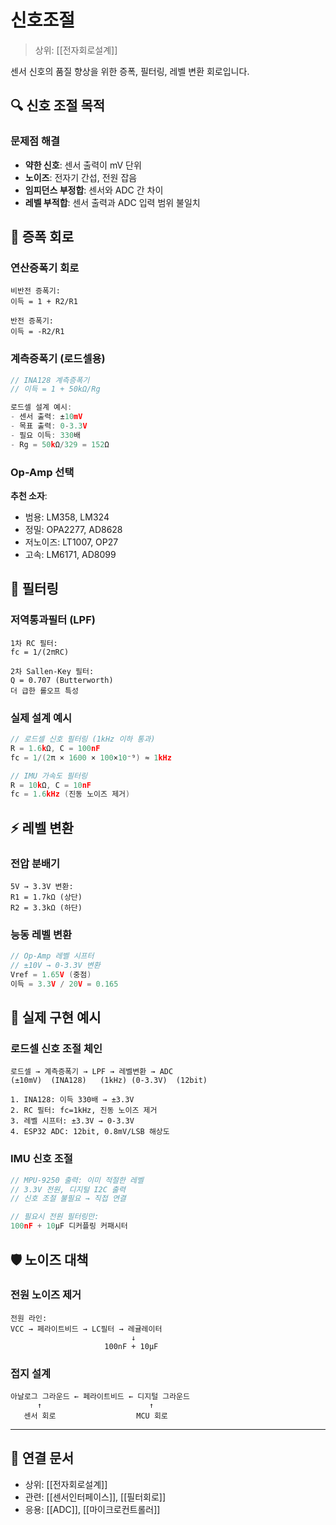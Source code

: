 # 신호조절

> 상위: [[전자회로설계]]

센서 신호의 품질 향상을 위한 증폭, 필터링, 레벨 변환 회로입니다.

## 🔍 신호 조절 목적

### 문제점 해결
- **약한 신호**: 센서 출력이 mV 단위
- **노이즈**: 전자기 간섭, 전원 잡음
- **임피던스 부정합**: 센서와 ADC 간 차이
- **레벨 부적합**: 센서 출력과 ADC 입력 범위 불일치

## 🔧 증폭 회로

### 연산증폭기 회로
```
비반전 증폭기:
이득 = 1 + R2/R1

반전 증폭기:
이득 = -R2/R1
```

### 계측증폭기 (로드셀용)
```cpp
// INA128 계측증폭기
// 이득 = 1 + 50kΩ/Rg

로드셀 설계 예시:
- 센서 출력: ±10mV
- 목표 출력: 0-3.3V
- 필요 이득: 330배
- Rg = 50kΩ/329 = 152Ω
```

### Op-Amp 선택
**추천 소자**:
- 범용: LM358, LM324
- 정밀: OPA2277, AD8628
- 저노이즈: LT1007, OP27
- 고속: LM6171, AD8099

## 🌊 필터링

### 저역통과필터 (LPF)
```
1차 RC 필터:
fc = 1/(2πRC)

2차 Sallen-Key 필터:
Q = 0.707 (Butterworth)
더 급한 롤오프 특성
```

### 실제 설계 예시
```cpp
// 로드셀 신호 필터링 (1kHz 이하 통과)
R = 1.6kΩ, C = 100nF
fc = 1/(2π × 1600 × 100×10⁻⁹) ≈ 1kHz

// IMU 가속도 필터링
R = 10kΩ, C = 10nF  
fc = 1.6kHz (진동 노이즈 제거)
```

## ⚡ 레벨 변환

### 전압 분배기
```
5V → 3.3V 변환:
R1 = 1.7kΩ (상단)
R2 = 3.3kΩ (하단)
```

### 능동 레벨 변환
```cpp
// Op-Amp 레벨 시프터
// ±10V → 0-3.3V 변환
Vref = 1.65V (중점)
이득 = 3.3V / 20V = 0.165
```

## 🔌 실제 구현 예시

### 로드셀 신호 조절 체인
```
로드셀 → 계측증폭기 → LPF → 레벨변환 → ADC
(±10mV)  (INA128)   (1kHz) (0-3.3V)  (12bit)

1. INA128: 이득 330배 → ±3.3V
2. RC 필터: fc=1kHz, 진동 노이즈 제거
3. 레벨 시프터: ±3.3V → 0-3.3V
4. ESP32 ADC: 12bit, 0.8mV/LSB 해상도
```

### IMU 신호 조절
```cpp
// MPU-9250 출력: 이미 적절한 레벨
// 3.3V 전원, 디지털 I2C 출력
// 신호 조절 불필요 → 직접 연결

// 필요시 전원 필터링만:
100nF + 10μF 디커플링 커패시터
```

## 🛡️ 노이즈 대책

### 전원 노이즈 제거
```
전원 라인:
VCC → 페라이트비드 → LC필터 → 레귤레이터
                           ↓
                     100nF + 10μF
```

### 접지 설계
```
아날로그 그라운드 ← 페라이트비드 ← 디지털 그라운드
      ↑                        ↑
   센서 회로                  MCU 회로
```

---

## 🔗 연결 문서
- 상위: [[전자회로설계]]
- 관련: [[센서인터페이스]], [[필터회로]]
- 응용: [[ADC]], [[마이크로컨트롤러]]